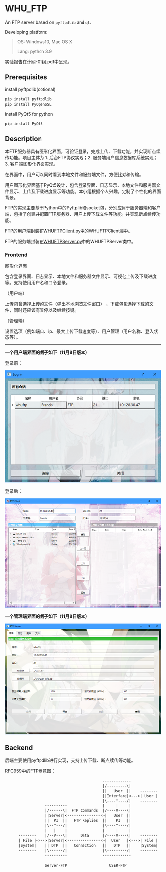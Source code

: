 # WHU_FTP
An FTP server based on `pyftpdlib` and `qt`.

Developing platform:
>OS: Windows10, Mac OS X
>
>Lang: python 3.9

实验报告在计网-01组.pdf中呈现。

## Prerequisites 

install pyftpdlib(optional)

```bash
pip install pyftpdlib
pip install PyOpenSSL
```
install PyQt5 for python

```bash
pip install PyQt5
```

## Description

本FTP服务器具有图形化界面，可验证登录，完成上传、下载功能，并实现断点续传功能。项目主体为 1. 后台FTP协议实现；2. 服务端用户信息数据库系统实现；3. 客户端图形化界面实现。

在界面中，用户可以同时看到本地文件和服务端文件，方便比对和传输。

用户图形化界面基于PyQt5设计，包含登录界面、日志显示、本地文件和服务器文件显示、上传及下载进度显示等功能。本小组根据个人兴趣，定制了个性化的界面背景。

FTP的实现主要基于Python中的Pyftplib和socket包，分别应用于服务器端和客户端，包括了创建并配置FTP服务器、用户上传下载文件等功能。并实现断点续传功能。

FTP的用户端封装在[WHUFTPClient.py](https://github.com/cylqqqcyl/WHU_FTP/blob/main/backend/WHUFTPClient.py)中的WHUFTPClient类中。

FTP的服务端封装在[WHUFTPServer.py](https://github.com/cylqqqcyl/WHU_FTP/blob/main/backend/WHUFTPServer.py)中的WHUFTPServer类中。

### Frontend

图形化界面

包含登录界面、日志显示、本地文件和服务器文件显示、可视化上传及下载进度等。支持使用用户名和口令登录。

（用户端）

上传包含选择上传的文件（弹出本地浏览文件窗口） ，下载包含选择下载的文件，同时还应该有暂停以及继续按键。

（管理端）

设置选项（例如端口、ip、最大上传下载速度等）、用户管理（用户名称、登入状态等）。

---

**一个用户端界面的例子如下（11月8日版本）**

登录前：

![用户FTP界面1](figures/client1108_1.png)

登录后：

![用户FTP界面2](figures/client1108_2.png)

**一个管理端界面的例子如下（11月8日版本）**

![管理FTP界面](figures/server1108.png)

## Backend

后端主要使用pyftpdlib进行实现，支持上传下载、断点续传等功能。

RFC959中的FTP示意图：

```plain
                                            -------------
                                            |/---------\|
                                            ||   User  ||    --------
                                            ||Interface|<--->| User |
                                            |\----^----/|    --------
                  ----------                |     |     |
                  |/------\|  FTP Commands  |/----V----\|
                  ||Server|<---------------->|   User  ||
                  ||  PI  ||   FTP Replies  ||    PI   ||
                  |\--^---/|                |\----^----/|
                  |   |    |                |     |     |
      --------    |/--V---\|      Data      |/----V----\|    --------
      | File |<--->|Server|<---------------->|  User   |<--->| File |
      |System|    || DTP  ||   Connection   ||   DTP   ||    |System|
      --------    |\------/|                |\---------/|    --------
                  ----------                -------------

                  Server-FTP                   USER-FTP
```
